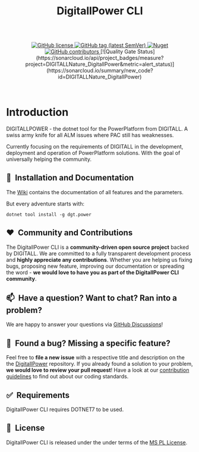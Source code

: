 <h1 align="center"> DigitallPower CLI </h1> <br>

<br/>
<p align="center">
    <a href="LICENSE" target="_blank">
        <img src="https://img.shields.io/github/license/DIGITALLNature/DigitallPower.svg" alt="GitHub license">
    </a>
    <a href="https://github.com/DIGITALLNature/DigitallPower/releases" target="_blank">
        <img src="https://img.shields.io/github/tag/DIGITALLNature/DigitallPower.svg" alt="GitHub tag (latest SemVer)">
    </a>
    <a href="https://www.nuget.org/packages/dgt.power" target="_blank">
        <img src="https://img.shields.io/nuget/v/dgt.power" alt="Nuget">
    </a>
    <a href="https://github.com/DIGITALLNature/DigitallPower/graphs/contributors" target="_blank">
        <img src="https://img.shields.io/github/contributors-anon/DIGITALLNature/DigitallPower.svg" alt="GitHub contributors">
    </a>
    [![Quality Gate Status](https://sonarcloud.io/api/project_badges/measure?project=DIGITALLNature_DigitallPower&metric=alert_status)](https://sonarcloud.io/summary/new_code?id=DIGITALLNature_DigitallPower)
</p>
<br/>

# Introduction
DIGITALLPOWER - the dotnet tool for the PowerPlatform from DIGITALL. A swiss army knife for all ALM issues where PAC still has weaknesses.

Currently focusing on the requirements of DIGITALL in the development, deployment and operation of PowerPlatform solutions.
With the goal of universally helping the community.

## 🚀&nbsp; Installation and Documentation

The [Wiki](https://github.com/DIGITALLNature/DigitallPower/wiki) contains the documentation of all features and the parameters.

But every adventure starts with:
```dotnetcli
dotnet tool install -g dgt.power
```


## ❤️&nbsp; Community and Contributions

The DigitallPower CLI is a **community-driven open source project** backed by DIGITALL. We are committed to a fully transparent development process and **highly appreciate any contributions**. Whether you are helping us fixing bugs, proposing new feature, improving our documentation or spreading the word - **we would love to have you as part of the DigitallPower CLI community**.


## 📫&nbsp; Have a question? Want to chat? Ran into a problem?

We are happy to answer your questions via [GitHub Discussions](https://github.com/DIGITALLNature/DigitallPower/discussions)!


## 🤝&nbsp; Found a bug? Missing a specific feature?

Feel free to **file a new issue** with a respective title and description on the the [DigitallPower](https://github.com/DIGITALLNature/DigitallPower/issues) repository. If you already found a solution to your problem, **we would love to review your pull request**! Have a look at our [contribution guidelines](https://github.com/DIGITALLNature/DigitallPower/contributing.md) to find out about our coding standards.


## ✅&nbsp; Requirements

DigitallPower CLI requires DOTNET7 to be used.


## 📘&nbsp; License

DigitallPower CLI is released under the under terms of the [MS PL License](LICENSE).
